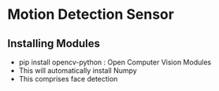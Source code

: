 # Motion Detection Sensor
## Installing Modules
 - pip install opencv-python : Open Computer Vision Modules
 -  This will automatically install Numpy
 -  This comprises face detection
